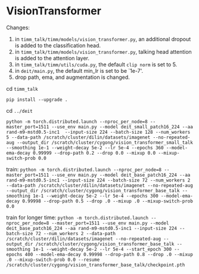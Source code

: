 # VisionTransformer


Changes:
1. in `timm_talk/timm/models/vision_transformer.py`, an additional dropout is added to the classification head.
2. in `timm_talk/timm/models/vision_transformer.py`, talking head attention is added to the attention layer.
3. in `timm_talk/timm/utils/cuda.py`, the default `clip norm` is set to 5.
4. in `deit/main.py`, the default min_lr is set to be `1e-7'.
5. drop path, ema, and augmentation is changed.

cd `timm_talk`

`pip install --upgrade .`

cd `../deit`

`python -m torch.distributed.launch --nproc_per_node=8 --master_port=1511 --use_env main.py --model deit_small_patch16_224 --aa rand-m9-mstd0.5-inc1  --input-size 224 --batch-size 128 --num_workers 5 --data-path /scratch/cluster/dilin/datasets/imagenet --no-repeated-aug --output_dir /scratch/cluster/cygong/vision_transformer_small_talk --smoothing 1e-1 --weight-decay 5e-2 --lr 5e-4 --epochs 360 --model-ema-decay 0.99999 --drop-path 0.2 --drop 0.0 --mixup 0.0 --mixup-switch-prob 0.0`

train: `python -m torch.distributed.launch --nproc_per_node=8 --master_port=1511 --use_env main.py --model deit_base_patch16_224 --aa rand-m9-mstd0.5-inc1 --input-size 224 --batch-size 72 --num_workers 2 --data-path /scratch/cluster/dilin/datasets/imagenet --no-repeated-aug --output_dir /scratch/cluster/cygong/vision_transformer_base_talk --smoothing 1e-1 --weight-decay 5e-2 --lr 5e-4 --epochs 300 --model-ema-decay 0.99998 --drop-path 0.5 --drop .0 --mixup .0 --mixup-switch-prob 0.0`

train for longer time: `python -m torch.distributed.launch --nproc_per_node=8 --master_port=1511 --use_env main.py --model deit_base_patch16_224 --aa rand-m9-mstd0.5-inc1 --input-size 224 --batch-size 72 --num_workers 2 --data-path /scratch/cluster/dilin/datasets/imagenet --no-repeated-aug --output_dir /scratch/cluster/cygong/vision_transformer_base_talk --smoothing 1e-1 --weight-decay 5e-2 --lr 5e-4 --start_epoch 300 --epochs 400 --model-ema-decay 0.99998 --drop-path 0.8 --drop .0 --mixup .0 --mixup-switch-prob 0.0 --resume /scratch/cluster/cygong/vision_transformer_base_talk/checkpoint.pth `
